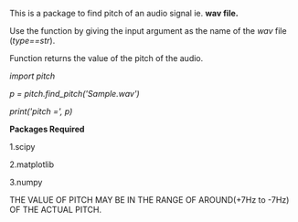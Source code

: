 This is a package to find pitch of an audio signal ie. **wav file.**

Use the function by giving the input argument as the name of the *wav* file  (*type==str*).

Function returns the value of the pitch of the audio.

*import pitch*

*p = pitch.find_pitch('Sample.wav')*

*print('pitch =', p)*


**Packages Required**

1.scipy

2.matplotlib

3.numpy


THE VALUE OF PITCH MAY BE IN THE RANGE OF AROUND(+7Hz to -7Hz) OF THE ACTUAL PITCH.
